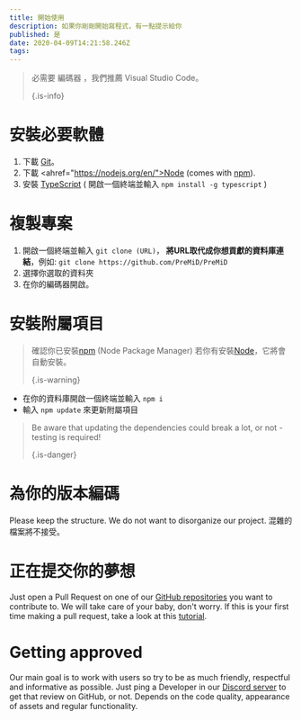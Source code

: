 ```yaml
---
title: 開始使用
description: 如果你剛剛開始寫程式，有一點提示給你
published: 是
date: 2020-04-09T14:21:58.246Z
tags:
---
```


> 必需要 編碼器 ，我們推薦 Visual Studio Code。 
> 
> {.is-info}

# 安裝必要軟體
1. 下載 [Git](https://git-scm.com/)。
2. 下載  <ahref="https://nodejs.org/en/">Node</a> (comes with [npm](https://www.npmjs.com/)).
3. 安裝 [TypeScript](https://www.typescriptlang.org/index.html#download-links) ( 開啟一個終端並輸入 ` npm install -g typescript ` )

# 複製專案
1. 開啟一個終端並輸入 `git clone (URL)`， **將URL取代成你想貢獻的資料庫連結**，例如: `git clone https://github.com/PreMiD/PreMiD`
2. 選擇你選取的資料夾
3. 在你的編碼器開啟。

# 安裝附屬項目
> 確認你已安裝[npm](https://www.npmjs.com/) (Node Package Manager) 若你有安裝[Node](https://nodejs.org/en/)，它將會自動安裝。 
> 
> {.is-warning}

- 在你的資料庫開啟一個終端並輸入 `npm i`
- 輸入 `npm update` 來更新附屬項目

> Be aware that updating the dependencies could break a lot, or not - testing is required! 
> 
> {.is-danger}

# 為你的版本編碼
Please keep the structure. We do not want to disorganize our project. 混雜的檔案將不接受。

# 正在提交你的夢想
Just open a Pull Request on one of our [GitHub repositories](https://github.com/PreMiD/) you want to contribute to. We will take care of your baby, don't worry. If this is your first time making a pull request, take a look at this [tutorial](https://help.github.com/en/articles/creating-a-pull-request).

# Getting approved
Our main goal is to work with users so try to be as much friendly, respectful and informative as possible. Just ping a Developer in our [Discord server](https://discord.gg/WvfVZ8T) to get that review on GitHub, or not. Depends on the code quality, appearance of assets and regular functionality.